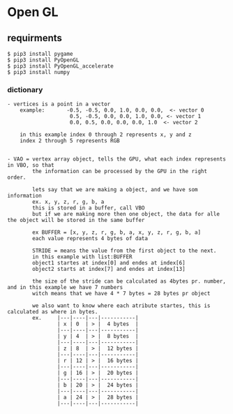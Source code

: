 # Open GL 

## requirments 

    $ pip3 install pygame 
    $ pip3 install PyOpenGL 
    $ pip3 install PyOpenGL_accelerate 
    $ pip3 install numpy

### dictionary

    - vertices is a point in a vector 
        example:       -0.5, -0.5, 0.0, 1.0, 0.0, 0.0,  <- vector 0
                        0.5, -0.5, 0.0, 0.0, 1.0, 0.0, <- vector 1
                        0.0, 0.5, 0.0, 0.0, 0.0, 1.0  <- vector 2

        in this example index 0 through 2 represents x, y and z
        index 2 through 5 represents RGB


    - VAO = vertex array object, tells the GPU, what each index represents in VBO, so that
            the information can be processed by the GPU in the right order. 

            lets say that we are making a object, and we have som information
            ex. x, y, z, r, g, b, a
            this is stored in a buffer, call VBO 
            but if we are making more then one object, the data for alle the object will be stored in the same buffer
               
            ex BUFFER = [x, y, z, r, g, b, a, x, y, z, r, g, b, a]
            each value represents 4 bytes of data

            STRIDE = means the value from the first object to the next. 
            in this example with list:BUFFER
            object1 startes at index[0] and endes at index[6]
            object2 starts at index[7] and endes at index[13]

            the size of the stride can be calculated as 4bytes pr. number, and in this example we have 7 numbers
            witch means that we have 4 * 7 bytes = 28 bytes pr object

            we also want to know where each atribute startes, this is calculated as where in bytes.
            ex.     |---|----|---|-----------|
                    | x | 0  | > |  4 bytes  |
                    |---|----|---|-----------|
                    | y | 4  | > |  8 bytes  |
                    |---|----|---|-----------|
                    | z | 8  | > |  12 bytes |
                    |---|----|---|-----------|
                    | r | 12 | > |  16 bytes |
                    |---|----|---|-----------|
                    | g | 16 | > |  20 bytes |
                    |---|----|---|-----------|
                    | b | 20 | > |  24 bytes |
                    |---|----|---|-----------|
                    | a | 24 | > |  28 bytes |
                    |---|----|---|-----------|
            


    
